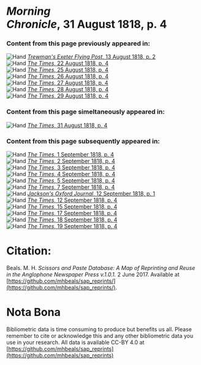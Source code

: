 # *Morning Chronicle*, 31 August 1818, p. 4  
  
### Content from this page previously appeared in:  
![Hand](http://scissorsandpaste.net/wp-content/uploads/2017/06/smallhandpointer.png) [*Trewman's Exeter Flying Post*, 13 August 1818, p. 2](https://mhbeals.github.io/sap_html/Trewman's-Exeter-Flying-Post/Trewman's-Exeter-Flying-Post-13-August-1818-p-2)  
![Hand](http://scissorsandpaste.net/wp-content/uploads/2017/06/smallhandpointer.png) [*The Times*, 22 August 1818, p. 4](https://mhbeals.github.io/sap_html/The-Times/The-Times-22-August-1818-p-4)  
![Hand](http://scissorsandpaste.net/wp-content/uploads/2017/06/smallhandpointer.png) [*The Times*, 25 August 1818, p. 4](https://mhbeals.github.io/sap_html/The-Times/The-Times-25-August-1818-p-4)  
![Hand](http://scissorsandpaste.net/wp-content/uploads/2017/06/smallhandpointer.png) [*The Times*, 26 August 1818, p. 4](https://mhbeals.github.io/sap_html/The-Times/The-Times-26-August-1818-p-4)  
![Hand](http://scissorsandpaste.net/wp-content/uploads/2017/06/smallhandpointer.png) [*The Times*, 27 August 1818, p. 4](https://mhbeals.github.io/sap_html/The-Times/The-Times-27-August-1818-p-4)  
![Hand](http://scissorsandpaste.net/wp-content/uploads/2017/06/smallhandpointer.png) [*The Times*, 28 August 1818, p. 4](https://mhbeals.github.io/sap_html/The-Times/The-Times-28-August-1818-p-4)  
![Hand](http://scissorsandpaste.net/wp-content/uploads/2017/06/smallhandpointer.png) [*The Times*, 29 August 1818, p. 4](https://mhbeals.github.io/sap_html/The-Times/The-Times-29-August-1818-p-4)  
  
### Content from this page simeltaneously appeared in:  
![Hand](http://scissorsandpaste.net/wp-content/uploads/2017/06/smallhandpointer.png) [*The Times*, 31 August 1818, p. 4](https://mhbeals.github.io/sap_html/The-Times/The-Times-31-August-1818-p-4)  
  
### Content from this page subsequently appeared in:  
![Hand](http://scissorsandpaste.net/wp-content/uploads/2017/06/smallhandpointer.png) [*The Times*, 1 September 1818, p. 4](https://mhbeals.github.io/sap_html/The-Times/The-Times-1-September-1818-p-4)  
![Hand](http://scissorsandpaste.net/wp-content/uploads/2017/06/smallhandpointer.png) [*The Times*, 2 September 1818, p. 4](https://mhbeals.github.io/sap_html/The-Times/The-Times-2-September-1818-p-4)  
![Hand](http://scissorsandpaste.net/wp-content/uploads/2017/06/smallhandpointer.png) [*The Times*, 3 September 1818, p. 4](https://mhbeals.github.io/sap_html/The-Times/The-Times-3-September-1818-p-4)  
![Hand](http://scissorsandpaste.net/wp-content/uploads/2017/06/smallhandpointer.png) [*The Times*, 4 September 1818, p. 4](https://mhbeals.github.io/sap_html/The-Times/The-Times-4-September-1818-p-4)  
![Hand](http://scissorsandpaste.net/wp-content/uploads/2017/06/smallhandpointer.png) [*The Times*, 5 September 1818, p. 4](https://mhbeals.github.io/sap_html/The-Times/The-Times-5-September-1818-p-4)  
![Hand](http://scissorsandpaste.net/wp-content/uploads/2017/06/smallhandpointer.png) [*The Times*, 7 September 1818, p. 4](https://mhbeals.github.io/sap_html/The-Times/The-Times-7-September-1818-p-4)  
![Hand](http://scissorsandpaste.net/wp-content/uploads/2017/06/smallhandpointer.png) [*Jackson's Oxford Journal*, 12 September 1818, p. 1](https://mhbeals.github.io/sap_html/Jackson's-Oxford-Journal/Jackson's-Oxford-Journal-12-September-1818-p-1)  
![Hand](http://scissorsandpaste.net/wp-content/uploads/2017/06/smallhandpointer.png) [*The Times*, 12 September 1818, p. 4](https://mhbeals.github.io/sap_html/The-Times/The-Times-12-September-1818-p-4)  
![Hand](http://scissorsandpaste.net/wp-content/uploads/2017/06/smallhandpointer.png) [*The Times*, 15 September 1818, p. 4](https://mhbeals.github.io/sap_html/The-Times/The-Times-15-September-1818-p-4)  
![Hand](http://scissorsandpaste.net/wp-content/uploads/2017/06/smallhandpointer.png) [*The Times*, 17 September 1818, p. 4](https://mhbeals.github.io/sap_html/The-Times/The-Times-17-September-1818-p-4)  
![Hand](http://scissorsandpaste.net/wp-content/uploads/2017/06/smallhandpointer.png) [*The Times*, 18 September 1818, p. 4](https://mhbeals.github.io/sap_html/The-Times/The-Times-18-September-1818-p-4)  
![Hand](http://scissorsandpaste.net/wp-content/uploads/2017/06/smallhandpointer.png) [*The Times*, 19 September 1818, p. 4](https://mhbeals.github.io/sap_html/The-Times/The-Times-19-September-1818-p-4)  


# Citation: 

Beals. M. H. *Scissors and Paste Database: A Map of Reprinting and Reuse in the Anglophone Newspaper Press v.1.0.1.* 2 June 2017. Available at [https://github.com/mhbeals/sap_reprints/](https://github.com/mhbeals/sap_reprints/). 

# Nota Bona

Bibliometric data is time consuming to produce but benefits us all. Please remember to cite or acknowledge this and any other bibliometric data you use in your research. All data is available CC-BY 4.0 at [https://github.com/mhbeals/sap_reprints](https://github.com/mhbeals/sap_reprints)